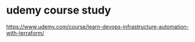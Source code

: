 # udemy course study
https://www.udemy.com/course/learn-devops-infrastructure-automation-with-terraform/
